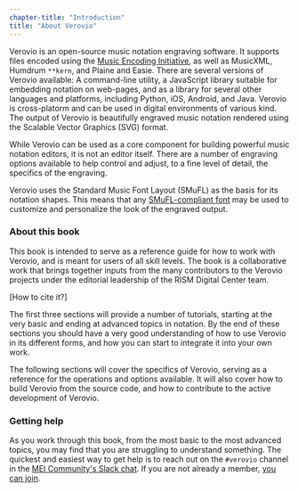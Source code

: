 ```yaml
---
chapter-title: "Introduction"
title: "About Verovio"
---
```


Verovio is an open-source music notation engraving software. It supports files encoded using the [Music Encoding Initiative](https://music-encoding.org), as well as MusicXML, Humdrum `**kern`, and Plaine and Easie. There are several versions of Verovio available: A command-line utility, a JavaScript library suitable for embedding notation on web-pages, and as a library for several other languages and platforms, including Python, iOS, Android, and Java. Verovio is cross-platorm and can be used in digital environments of various kind. The output of Verovio is beautifully engraved music notation rendered using the Scalable Vector Graphics (SVG) format.

While Verovio can be used as a core component for building powerful music notation editors, it is not an editor itself. There are a number of engraving options available to help control and adjust, to a fine level of detail, the specifics of the engraving.

Verovio uses the Standard Music Font Layout (SMuFL) as the basis for its notation shapes. This means that any [SMuFL-compliant font](https://www.smufl.org/fonts/) may be used to customize and personalize the look of the engraved output.

### About this book

This book is intended to serve as a reference guide for how to work with Verovio, and is meant for users of all skill levels. The book is a collaborative work that brings together inputs from the many contributors to the Verovio projects under the editorial leadership of the RISM Digital Center team. 

[How to cite it?]

The first three sections will provide a number of tutorials, starting at the very basic and ending at advanced topics in notation. By the end of these sections you should have a very good understanding of how to use Verovio in its different forms, and how you can start to integrate it into your own work.

The following sections will cover the specifics of Verovio, serving as a reference for the operations and options available. It will also cover how to build Verovio from the source code, and how to contribute to the active development of Verovio.

### Getting help

As you work through this book, from the most basic to the most advanced topics, you may find that you are struggling to understand something. The quickest and easiest way to get help is to reach out on the `#verovio` channel in the [MEI Community's Slack chat](https://music-encoding.slack.com/). If you are not already a member, [you can join](https://join.slack.com/t/music-encoding/shared_invite/zt-4zgx6zbq-2jEjDiUT7ym3dygTaY8C0g).
